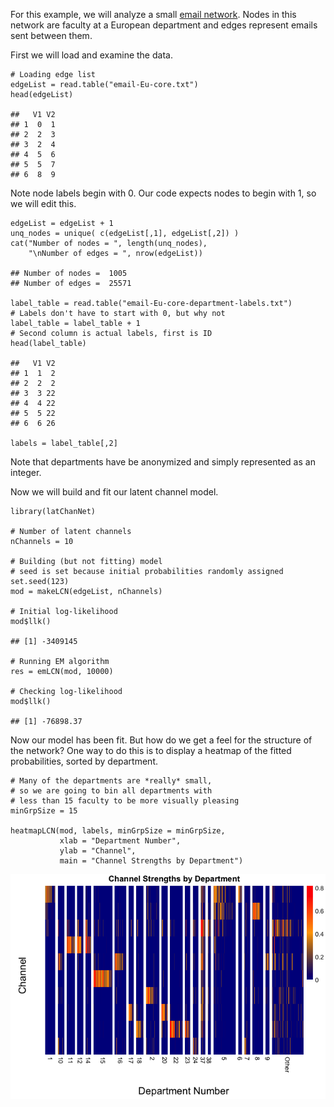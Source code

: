 For this example, we will analyze a small [email
network](https://snap.stanford.edu/data/email-Eu-core.html). Nodes in
this network are faculty at a European department and edges represent
emails sent between them.

First we will load and examine the data.

    # Loading edge list
    edgeList = read.table("email-Eu-core.txt")
    head(edgeList)

    ##   V1 V2
    ## 1  0  1
    ## 2  2  3
    ## 3  2  4
    ## 4  5  6
    ## 5  5  7
    ## 6  8  9

Note node labels begin with 0. Our code expects nodes to begin with 1,
so we will edit this.

    edgeList = edgeList + 1
    unq_nodes = unique( c(edgeList[,1], edgeList[,2]) ) 
    cat("Number of nodes = ", length(unq_nodes),
        "\nNumber of edges = ", nrow(edgeList))

    ## Number of nodes =  1005 
    ## Number of edges =  25571

    label_table = read.table("email-Eu-core-department-labels.txt")
    # Labels don't have to start with 0, but why not
    label_table = label_table + 1
    # Second column is actual labels, first is ID
    head(label_table)

    ##   V1 V2
    ## 1  1  2
    ## 2  2  2
    ## 3  3 22
    ## 4  4 22
    ## 5  5 22
    ## 6  6 26

    labels = label_table[,2]

Note that departments have be anonymized and simply represented as an
integer.

Now we will build and fit our latent channel model.

    library(latChanNet)

    # Number of latent channels
    nChannels = 10

    # Building (but not fitting) model
    # seed is set because initial probabilities randomly assigned
    set.seed(123)
    mod = makeLCN(edgeList, nChannels)

    # Initial log-likelihood
    mod$llk()

    ## [1] -3409145

    # Running EM algorithm
    res = emLCN(mod, 10000)

    # Checking log-likelihood
    mod$llk()

    ## [1] -76898.37

Now our model has been fit. But how do we get a feel for the structure
of the network? One way to do this is to display a heatmap of the fitted
probabilities, sorted by department.

    # Many of the departments are *really* small, 
    # so we are going to bin all departments with 
    # less than 15 faculty to be more visually pleasing
    minGrpSize = 15

    heatmapLCN(mod, labels, minGrpSize = minGrpSize, 
               xlab = "Department Number", 
               ylab = "Channel", 
               main = "Channel Strengths by Department")

![](analyzeEmail_files/figure-markdown_strict/unnamed-chunk-4-1.png)
